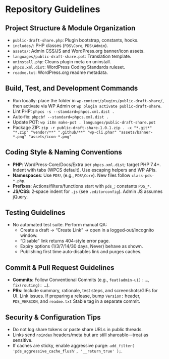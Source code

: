 # Repository Guidelines

## Project Structure & Module Organization
- `public-draft-share.php`: Plugin bootstrap, constants, hooks.
- `includes/`: PHP classes (`PDS\Core`, `PDS\Admin`).
- `assets/`: Admin CSS/JS and WordPress.org banner/icon assets.
- `languages/public-draft-share.pot`: Translation template.
- `uninstall.php`: Cleans plugin meta on uninstall.
- `phpcs.xml.dist`: WordPress Coding Standards ruleset.
- `readme.txt`: WordPress.org readme metadata.

## Build, Test, and Development Commands
- Run locally: place the folder in `wp-content/plugins/public-draft-share/`, then activate via WP Admin or `wp plugin activate public-draft-share`.
- Lint PHP: `phpcs -s --standard=phpcs.xml.dist .`
- Auto‑fix: `phpcbf --standard=phpcs.xml.dist .`
- Update POT: `wp i18n make-pot . languages/public-draft-share.pot`
- Package ZIP: `zip -r public-draft-share-1.0.1.zip . -x "*.git*" "*.zip" "vendor/**" ".github/**" "wp-cli.phar" "assets/banner-*.png" "assets/icon-*.png"`

## Coding Style & Naming Conventions
- **PHP**: WordPress‑Core/Docs/Extra per `phpcs.xml.dist`; target PHP 7.4+. Indent with tabs (WPCS default). Use escaping helpers and WP APIs.
- **Namespaces**: Use `PDS\` (e.g., `PDS\Core`). New files follow `class-pds-*.php`.
- **Prefixes**: Actions/filters/functions start with `pds_`; constants `PDS_*`.
- **JS/CSS**: 2‑space indent for `.js` (see `.editorconfig`). Admin JS assumes jQuery.

## Testing Guidelines
- No automated test suite. Perform manual QA:
  - Create a draft → “Create Link” → open in a logged‑out/incognito window.
  - “Disable” link returns 404‑style error page.
  - Expiry options (1/3/7/14/30 days, Never) behave as shown.
  - Publishing first time auto‑disables link and purges caches.

## Commit & Pull Request Guidelines
- **Commits**: Follow Conventional Commits (e.g., `feat(admin-ui): …`, `fix(routing): …`).
- **PRs**: Include summary, rationale, test steps, and screenshots/GIFs for UI. Link issues. If preparing a release, bump `Version:` header, `PDS_VERSION`, and `readme.txt` Stable tag in a separate commit.

## Security & Configuration Tips
- Do not log share tokens or paste share URLs in public threads.
- Links send `noindex` headers/meta but are still shareable—treat as sensitive.
- If caches are sticky, enable aggressive purge: `add_filter( 'pds_aggressive_cache_flush', '__return_true' );`.
